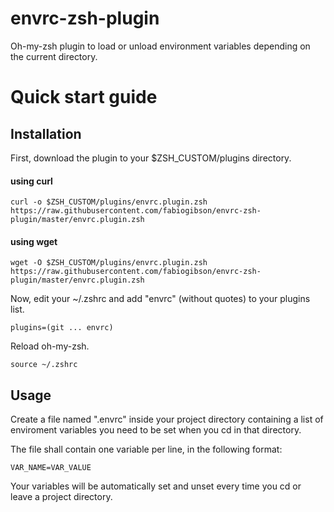 envrc-zsh-plugin
=================

Oh-my-zsh plugin to load or unload environment variables depending on the current directory.

# Quick start guide

Installation
--------------------

First, download the plugin to your $ZSH_CUSTOM/plugins directory.

#### using curl

    curl -o $ZSH_CUSTOM/plugins/envrc.plugin.zsh https://raw.githubusercontent.com/fabiogibson/envrc-zsh-plugin/master/envrc.plugin.zsh
    

#### using wget

    wget -O $ZSH_CUSTOM/plugins/envrc.plugin.zsh https://raw.githubusercontent.com/fabiogibson/envrc-zsh-plugin/master/envrc.plugin.zsh

Now, edit your ~/.zshrc and add "envrc" (without quotes) to your plugins list. 

    plugins=(git ... envrc)

Reload oh-my-zsh.

    source ~/.zshrc

Usage
--------------------

Create a file named ".envrc" inside your project directory containing a list of enviroment variables you need to be set when you cd in that directory.

The file shall contain one variable per line, in the following format:

    VAR_NAME=VAR_VALUE

Your variables will be automatically set and unset every time you cd or leave a project directory.
